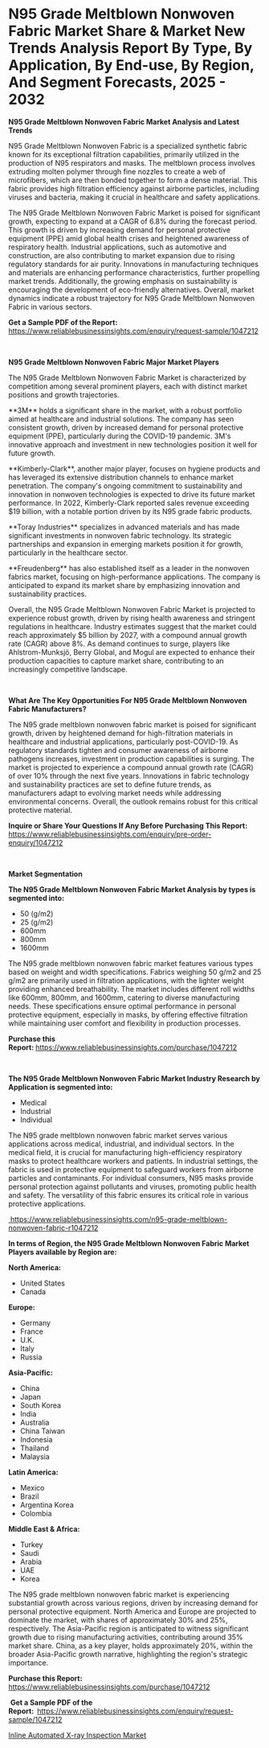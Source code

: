 <p><h1>N95 Grade Meltblown Nonwoven Fabric Market Share & Market New Trends Analysis Report By Type, By Application, By End-use, By Region, And Segment Forecasts, 2025 - 2032</h1></p><p><strong>N95 Grade Meltblown Nonwoven Fabric Market Analysis and Latest Trends</strong></p>
<p><p>N95 Grade Meltblown Nonwoven Fabric is a specialized synthetic fabric known for its exceptional filtration capabilities, primarily utilized in the production of N95 respirators and masks. The meltblown process involves extruding molten polymer through fine nozzles to create a web of microfibers, which are then bonded together to form a dense material. This fabric provides high filtration efficiency against airborne particles, including viruses and bacteria, making it crucial in healthcare and safety applications.</p><p>The N95 Grade Meltblown Nonwoven Fabric Market is poised for significant growth, expecting to expand at a CAGR of 6.8% during the forecast period. This growth is driven by increasing demand for personal protective equipment (PPE) amid global health crises and heightened awareness of respiratory health. Industrial applications, such as automotive and construction, are also contributing to market expansion due to rising regulatory standards for air purity. Innovations in manufacturing techniques and materials are enhancing performance characteristics, further propelling market trends. Additionally, the growing emphasis on sustainability is encouraging the development of eco-friendly alternatives. Overall, market dynamics indicate a robust trajectory for N95 Grade Meltblown Nonwoven Fabric in various sectors.</p></p>
<p><strong>Get a Sample PDF of the Report:&nbsp;</strong> <a href="https://www.reliablebusinessinsights.com/enquiry/request-sample/1047212?utm_campaign=2318&utm_medium=2&utm_source=Github&utm_content=ia&utm_term=22032025&utm_id=n95-grade-meltblown-nonwoven-fabric">https://www.reliablebusinessinsights.com/enquiry/request-sample/1047212</a></p>
<p>&nbsp;</p>
<p><strong>N95 Grade Meltblown Nonwoven Fabric Major Market Players</strong></p>
<p><p>The N95 Grade Meltblown Nonwoven Fabric Market is characterized by competition among several prominent players, each with distinct market positions and growth trajectories. </p><p>**3M** holds a significant share in the market, with a robust portfolio aimed at healthcare and industrial solutions. The company has seen consistent growth, driven by increased demand for personal protective equipment (PPE), particularly during the COVID-19 pandemic. 3M's innovative approach and investment in new technologies position it well for future growth.</p><p>**Kimberly-Clark**, another major player, focuses on hygiene products and has leveraged its extensive distribution channels to enhance market penetration. The company's ongoing commitment to sustainability and innovation in nonwoven technologies is expected to drive its future market performance. In 2022, Kimberly-Clark reported sales revenue exceeding $19 billion, with a notable portion driven by its N95 grade fabric products.</p><p>**Toray Industries** specializes in advanced materials and has made significant investments in nonwoven fabric technology. Its strategic partnerships and expansion in emerging markets position it for growth, particularly in the healthcare sector.</p><p>**Freudenberg** has also established itself as a leader in the nonwoven fabrics market, focusing on high-performance applications. The company is anticipated to expand its market share by emphasizing innovation and sustainability practices.</p><p>Overall, the N95 Grade Meltblown Nonwoven Fabric Market is projected to experience robust growth, driven by rising health awareness and stringent regulations in healthcare. Industry estimates suggest that the market could reach approximately $5 billion by 2027, with a compound annual growth rate (CAGR) above 8%. As demand continues to surge, players like Ahlstrom-Munksjö, Berry Global, and Mogul are expected to enhance their production capacities to capture market share, contributing to an increasingly competitive landscape.</p></p>
<p>&nbsp;</p>
<p><strong>What Are The Key Opportunities For N95 Grade Meltblown Nonwoven Fabric Manufacturers?</strong></p>
<p><p>The N95 grade meltblown nonwoven fabric market is poised for significant growth, driven by heightened demand for high-filtration materials in healthcare and industrial applications, particularly post-COVID-19. As regulatory standards tighten and consumer awareness of airborne pathogens increases, investment in production capabilities is surging. The market is projected to experience a compound annual growth rate (CAGR) of over 10% through the next five years. Innovations in fabric technology and sustainability practices are set to define future trends, as manufacturers adapt to evolving market needs while addressing environmental concerns. Overall, the outlook remains robust for this critical protective material.</p></p>
<p><strong>Inquire or Share Your Questions If Any Before Purchasing This Report:</strong> <a href="https://www.reliablebusinessinsights.com/enquiry/pre-order-enquiry/1047212?utm_campaign=2318&utm_medium=2&utm_source=Github&utm_content=ia&utm_term=22032025&utm_id=n95-grade-meltblown-nonwoven-fabric">https://www.reliablebusinessinsights.com/enquiry/pre-order-enquiry/1047212</a></p>
<p>&nbsp;</p>
<p><strong>Market Segmentation</strong></p>
<p><strong>The N95 Grade Meltblown Nonwoven Fabric Market Analysis by types is segmented into:</strong></p>
<p><ul><li>50 (g/m2)</li><li>25 (g/m2)</li><li>600mm</li><li>800mm</li><li>1600mm</li></ul></p>
<p><p>The N95 grade meltblown nonwoven fabric market features various types based on weight and width specifications. Fabrics weighing 50 g/m2 and 25 g/m2 are primarily used in filtration applications, with the lighter weight providing enhanced breathability. The market includes different roll widths like 600mm, 800mm, and 1600mm, catering to diverse manufacturing needs. These specifications ensure optimal performance in personal protective equipment, especially in masks, by offering effective filtration while maintaining user comfort and flexibility in production processes.</p></p>
<p><strong>Purchase this Report:&nbsp;</strong><a href="https://www.reliablebusinessinsights.com/purchase/1047212?utm_campaign=2318&utm_medium=2&utm_source=Github&utm_content=ia&utm_term=22032025&utm_id=n95-grade-meltblown-nonwoven-fabric">https://www.reliablebusinessinsights.com/purchase/1047212</a></p>
<p>&nbsp;</p>
<p><strong>The N95 Grade Meltblown Nonwoven Fabric Market Industry Research by Application is segmented into:</strong></p>
<p><ul><li>Medical</li><li>Industrial</li><li>Individual</li></ul></p>
<p><p>The N95 grade meltblown nonwoven fabric market serves various applications across medical, industrial, and individual sectors. In the medical field, it is crucial for manufacturing high-efficiency respiratory masks to protect healthcare workers and patients. In industrial settings, the fabric is used in protective equipment to safeguard workers from airborne particles and contaminants. For individual consumers, N95 masks provide personal protection against pollutants and viruses, promoting public health and safety. The versatility of this fabric ensures its critical role in various protective applications.</p></p>
<p><a href="https://www.reliablebusinessinsights.com/n95-grade-meltblown-nonwoven-fabric-r1047212?utm_campaign=2318&utm_medium=2&utm_source=Github&utm_content=ia&utm_term=22032025&utm_id=n95-grade-meltblown-nonwoven-fabric">&nbsp;https://www.reliablebusinessinsights.com/n95-grade-meltblown-nonwoven-fabric-r1047212</a></p>
<p><strong>In terms of Region, the N95 Grade Meltblown Nonwoven Fabric Market Players available by Region are:</strong></p>
<p>
    <p> <strong> North America: </strong>
        <ul>
            <li>United States</li>
            <li>Canada</li>
        </ul>
        </p> 
    <p> <strong> Europe: </strong>
        <ul>
            <li>Germany</li>
            <li>France</li>
            <li>U.K.</li>
            <li>Italy</li>
            <li>Russia</li>
        </ul>
        </p> 
    <p> <strong> Asia-Pacific: </strong>
        <ul>
            <li>China</li>
            <li>Japan</li>
            <li>South Korea</li>
            <li>India</li>
            <li>Australia</li>
            <li>China Taiwan</li>
            <li>Indonesia</li>
            <li>Thailand</li>
            <li>Malaysia</li>
        </ul>
        </p> 
    <p> <strong> Latin America: </strong>
        <ul>
            <li>Mexico</li>
            <li>Brazil</li>
            <li>Argentina Korea</li>
            <li>Colombia</li>
        </ul>
        </p> 
    <p> <strong> Middle East & Africa: </strong>
        <ul>
            <li>Turkey</li>
            <li>Saudi</li>
            <li>Arabia</li>
            <li>UAE</li>
            <li>Korea</li>
        </ul>
    </p>
    </p>
<p><p>The N95 grade meltblown nonwoven fabric market is experiencing substantial growth across various regions, driven by increasing demand for personal protective equipment. North America and Europe are projected to dominate the market, with shares of approximately 30% and 25%, respectively. The Asia-Pacific region is anticipated to witness significant growth due to rising manufacturing activities, contributing around 35% market share. China, as a key player, holds approximately 20%, within the broader Asia-Pacific growth narrative, highlighting the region's strategic importance.</p></p>
<p><strong>Purchase this Report: </strong><a href="https://www.reliablebusinessinsights.com/purchase/1047212?utm_campaign=2318&utm_medium=2&utm_source=Github&utm_content=ia&utm_term=22032025&utm_id=n95-grade-meltblown-nonwoven-fabric">https://www.reliablebusinessinsights.com/purchase/1047212</a></p>
<p>&nbsp;<strong>Get a Sample PDF of the Report:&nbsp;&nbsp;</strong><a href="https://www.reliablebusinessinsights.com/enquiry/request-sample/1047212?utm_campaign=2318&utm_medium=2&utm_source=Github&utm_content=ia&utm_term=22032025&utm_id=n95-grade-meltblown-nonwoven-fabric">https://www.reliablebusinessinsights.com/enquiry/request-sample/1047212</a></p>
<p><strong></strong></p>
<p><p><a href="https://github.com/AlisaRowe24/Market-Research-Report-List-2/blob/main/inline-automated-x-ray-inspection-market.md?utm_campaign=2318&utm_medium=2&utm_source=Github&utm_content=ia&utm_term=22032025&utm_id=n95-grade-meltblown-nonwoven-fabric">Inline Automated X-ray Inspection Market</a></p></p>